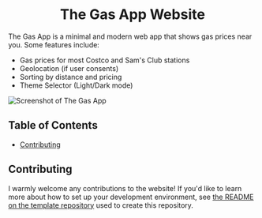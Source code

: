 <div align="center">
    <h1>The Gas App Website</h1>
</div>

The Gas App is a minimal and modern web app that shows gas prices near you.
Some features include:

- Gas prices for most Costco and Sam's Club stations
- Geolocation (if user consents)
- Sorting by distance and pricing
- Theme Selector (Light/Dark mode)

![Screenshot of The Gas App](https://github.com/user-attachments/assets/f7265761-9039-4ea0-9ef6-64ba6cb4f0a0)

## Table of Contents <!-- omit in toc -->

- [Contributing](#contributing)

## Contributing

I warmly welcome any contributions to the website!
If you'd like to learn more about how to set up your development environment,
see [the README on the template repository](https://github.com/franklinmoy3/nextjs-dev-container-boilerplate/blob/50951dfec05b1cd314a9aa219e0c6d7094e54e83/README.md) used to create this repository.
